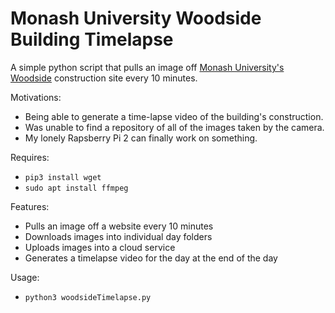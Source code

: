 # Monash University Woodside Building Timelapse
A simple python script that pulls an image off [Monash University's Woodside](https://www.monash.edu/it/woodside-building) construction site every 10 minutes.

Motivations: 
* Being able to generate a time-lapse video of the building's construction.
* Was unable to find a repository of all of the images taken by the camera.
* My lonely Rapsberry Pi 2 can finally work on something.

Requires: 
* `pip3 install wget`
* `sudo apt install ffmpeg`

Features:
* Pulls an image off a website every 10 minutes
* Downloads images into individual day folders
* Uploads images into a cloud service
* Generates a timelapse video for the day at the end of the day

Usage:
* `python3 woodsideTimelapse.py`
